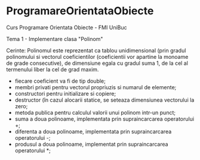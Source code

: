 # ProgramareOrientataObiecte
Curs Programare Orientata Obiecte - FMI UniBuc

Tema 1 - Implementare clasa "Polinom"

Cerinte:
Polinomul este reprezentat ca tablou unidimensional (prin gradul polinomului
si vectorul coeficientilor (coeficientii vor apartine la monoame de grade consecutive),
de dimensiune egala cu gradul suma 1, de la cel al termenului liber la cel de grad maxim.
  - fiecare coeficient va fi de tip double;
  - membri privati pentru vectorul propriuzis si numarul de elemente;
  - constructori pentru initializare si copiere;
  - destructor (în cazul alocarii statice, se seteaza dimensiunea vectorului la zero;
  - metoda publica pentru calculul valorii unui polinom intr-un punct;
  - suma a doua polinoame, implementata prin supraincarcarea operatorului +;
  - diferenta a doua polinoame, implementata prin supraincarcarea operatorului -;
  - produsul a doua polinoame, implementat prin supraincarcarea operatorului *;
